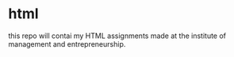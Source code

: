 # html
this repo will contai my  HTML assignments made at the institute of management and entrepreneurship.

